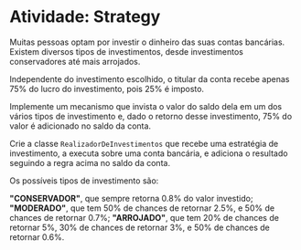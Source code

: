 ﻿# Atividade: Strategy

Muitas pessoas optam por investir o dinheiro das suas contas bancárias.
Existem diversos tipos de investimentos, desde investimentos conservadores até mais arrojados.

Independente do investimento escolhido, o titular da conta recebe apenas 75% do lucro do investimento, pois 25% é imposto.

Implemente um mecanismo que invista o valor do saldo dela em um dos vários tipos de investimento e, dado o retorno desse investimento, 75% do valor é adicionado no saldo da conta.

Crie a classe `RealizadorDeInvestimentos` que recebe uma estratégia de investimento, a executa sobre uma conta bancária, e adiciona o resultado seguindo a regra acima no saldo da conta.

Os possíveis tipos de investimento são:

**"CONSERVADOR"**, que sempre retorna 0.8% do valor investido;
**"MODERADO"**, que tem 50% de chances de retornar 2.5%, e 50% de chances de retornar 0.7%;
**"ARROJADO"**, que tem 20% de chances de retornar 5%, 30% de chances de retornar 3%, e 50% de chances de retornar 0.6%.